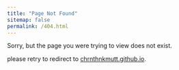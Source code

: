 ```yaml
---
title: "Page Not Found"
sitemap: false
permalink: /404.html
---
```


Sorry, but the page you were trying to view does not exist.

please retry to redirect to [chrnthnkmutt.github.io](https://chrnthnkmutt.github.io/).